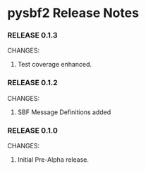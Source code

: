 # pysbf2 Release Notes

### RELEASE 0.1.3

CHANGES:

1. Test coverage enhanced.

### RELEASE 0.1.2

CHANGES:

1. SBF Message Definitions added

### RELEASE 0.1.0

CHANGES:

1. Initial Pre-Alpha release.

